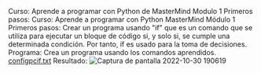 Curso: Aprende a programar con Python de MasterMind Modulo 1 Primeros pasos: Curso: Aprende a programar con Python MasterMind 
Módulo 1 Primeros pasos:
Crear un programa usando "if" que es un comando que se utiliza para ejecutar un bloque de código si, y solo si, se cumple una determinada condición. Por tanto, 
if es usado para la toma de decisiones.
Programa: Crea un programa usando los comandos aprendidos.
[configpcif.txt](https://github.com/LeoSalinas22/Portafolio_Vulnerabilidades_de_programacion/files/9897226/configpcif.txt)
Resultado:
![Captura de pantalla 2022-10-30 190619](https://user-images.githubusercontent.com/44107395/198912060-8afb602e-ecf9-4a2e-b02c-ecaee83500bf.png)
